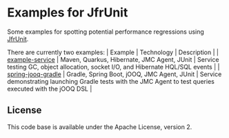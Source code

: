 # Examples for JfrUnit

Some examples for spotting potential performance regressions using [JfrUnit](https://github.com/moditect/jfrunit).

There are currently two examples:
| Example | Technology | Description | 
| [example-service](./examples/example-service) | Maven, Quarkus, Hibernate, JMC Agent, JUnit | Service testing GC, object allocation, socket I/O, and Hibernate HQL/SQL events |
| [spring-jooq-gradle](./examples/spring-jooq-gradle) | Gradle, Spring Boot, jOOQ, JMC Agent, JUnit | Service demonstrating launching Gradle tests with the JMC Agent to test queries executed with the jOOQ DSL |

## License

This code base is available under the Apache License, version 2.
